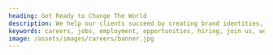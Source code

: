 ```yaml
---
heading: Get Ready to Change The World
description: We help our clients succeed by creating brand identities, digital experiences, and print materials.
keywords: careers, jobs, employment, opportunities, hiring, join us, work with us, open positions, apply now
image: /assets/images/careers/banner.jpg
---
```

